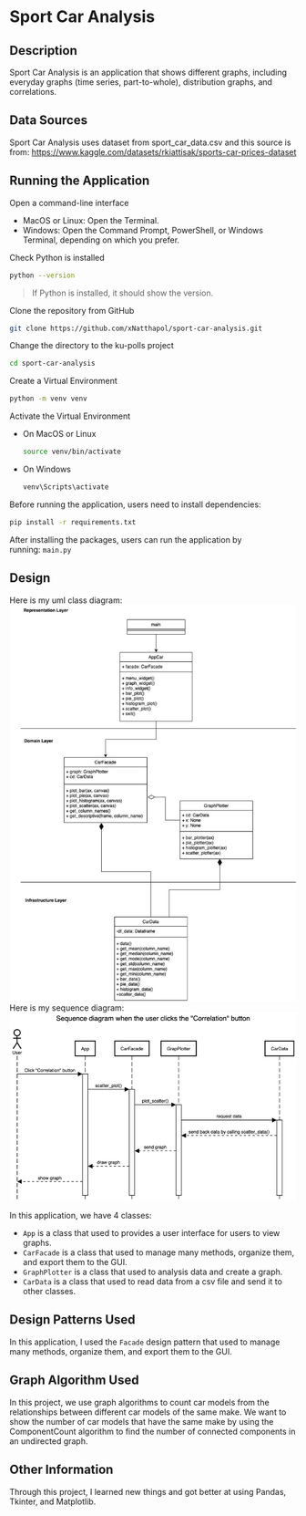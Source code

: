 # Sport Car Analysis

## Description

Sport Car Analysis is an application that shows different graphs, including
everyday graphs (time series, part-to-whole), distribution graphs, and
correlations.

## Data Sources

Sport Car Analysis uses dataset from sport_car_data.csv and this source is
from: https://www.kaggle.com/datasets/rkiattisak/sports-car-prices-dataset

## Running the Application

Open a command-line interface
  - MacOS or Linux: Open the Terminal.
  - Windows: Open the Command Prompt, PowerShell, or Windows Terminal, depending on which you prefer.

Check Python is installed
  ```bash
  python --version
  ```
  > If Python is installed, it should show the version.

Clone the repository from GitHub
  ```bash
  git clone https://github.com/xNatthapol/sport-car-analysis.git
  ```

Change the directory to the ku-polls project
  ```bash
  cd sport-car-analysis
  ```

Create a Virtual Environment
  ```bash
  python -m venv venv
  ```

Activate the Virtual Environment
- On MacOS or Linux
    ```bash
    source venv/bin/activate
    ```
- On Windows
    ```cmd
    venv\Scripts\activate
    ```

Before running the application, users need to install dependencies:

```bash
pip install -r requirements.txt
```

After installing the packages, users can run the application by  
running: ```main.py```

## Design

Here is my uml class diagram:
![img.png](uml_sport_car.jpg)
Here is my sequence diagram:
![img.png](sequence_diagram_sport_car.png)

In this application, we have 4 classes:

- ```App``` is a class that used to provides a user interface for users to view
  graphs.
- ```CarFacade``` is a class that used to manage many methods, organize them,
  and export them to the GUI.
- ```GraphPlotter``` is a class that used to analysis data and create a graph.
- ```CarData``` is a class that used to read data from a csv file and send it
  to other classes.

## Design Patterns Used

In this application, I used the ```Facade``` design pattern that used to manage
many
methods, organize them, and export them to the GUI.

## Graph Algorithm Used

In this project, we use graph algorithms to count car models from the
relationships between different car models of the same make. We want to show
the number of car models that have the same make by using the ComponentCount
algorithm to find the number of connected components in an undirected graph.

## Other Information

Through this project, I learned new things and got better at using Pandas,
Tkinter, and Matplotlib.
